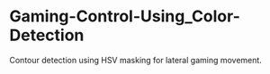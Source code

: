 # Gaming-Control-Using_Color-Detection
Contour detection using HSV masking for lateral gaming movement.
